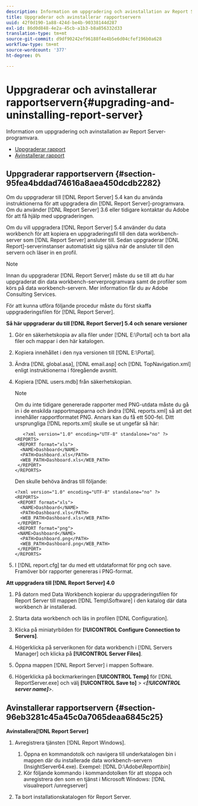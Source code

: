 ```yaml
---
description: Information om uppgradering och avinstallation av Report Server-programvara.
title: Uppgraderar och avinstallerar rapportservern
uuid: 42f0d190-1a88-424d-be4b-90338144d287
exl-id: 86d0d848-4e2a-45cb-a1b3-b8a856332d33
translation-type: tm+mt
source-git-commit: d9df90242ef96188f4e4b5e6d04cfef196b0a628
workflow-type: tm+mt
source-wordcount: '377'
ht-degree: 0%

---
```


# Uppgraderar och avinstallerar rapportservern{#upgrading-and-uninstalling-report-server}

Information om uppgradering och avinstallation av Report Server-programvara.

* [Uppgraderar rapport](../../../home/c-rpt-oview/c-inst-rpt/c-upgrade-uninstall-rpt.md#section-95fea4bddad74616a8aea450dcdb2282)
* [Avinstallerar rapport](../../../home/c-rpt-oview/c-inst-rpt/c-upgrade-uninstall-rpt.md#section-96eb3281c45a45c0a7065deaa6845c25)

## Uppgraderar rapportservern {#section-95fea4bddad74616a8aea450dcdb2282}

Om du uppgraderar till [!DNL Report Server] 5.4 kan du använda instruktionerna för att uppgradera din [!DNL Report Server]-programvara. Om du använder [!DNL Report Server] 3.6 eller tidigare kontaktar du Adobe för att få hjälp med uppgraderingen.

Om du vill uppgradera [!DNL Report Server] 5.4 använder du data workbench för att kopiera en uppgraderingsfil till den data workbench-server som [!DNL Report Server] ansluter till. Sedan uppgraderar [!DNL Report]-serverinstanser automatiskt sig själva när de ansluter till den servern och läser in en profil.

>[!NOTE]
>
>Innan du uppgraderar [!DNL Report Server] måste du se till att du har uppgraderat din data workbench-serverprogramvara samt de profiler som körs på data workbench-servern. Mer information får du av Adobe Consulting Services.

För att kunna utföra följande procedur måste du först skaffa uppgraderingsfilen för [!DNL Report Server].

**Så här uppgraderar du till  [!DNL Report Server] 5.4 och senare versioner**

1. Gör en säkerhetskopia av alla filer under [!DNL E:\Portal] och ta bort alla filer och mappar i den här katalogen.
1. Kopiera innehållet i den nya versionen till [!DNL E:\Portal].
1. Ändra [!DNL global.asa], [!DNL email.asp] och [!DNL TopNavigation.xml] enligt instruktionerna i föregående avsnitt.

1. Kopiera [!DNL users.mdb] från säkerhetskopian.

   >[!NOTE]
   >
   >Om du inte tidigare genererade rapporter med PNG-utdata måste du gå in i de enskilda rapportmapparna och ändra [!DNL reports.xml] så att det innehåller rapportformatet PNG. Annars kan du få ett 500-fel. Ditt ursprungliga [!DNL reports.xml] skulle se ut ungefär så här:

   ```
      <?xml version="1.0" encoding="UTF-8" standalone="no" ?>
   <REPORTS>
    <REPORT format="xls">
     <NAME>Dashboard</NAME>
     <PATH>Dashboard.xls</PATH>
     <WEB_PATH>Dashboard.xls</WEB_PATH>
    </REPORT>
   </REPORTS>
   ```

   Den skulle behöva ändras till följande:

   ```
   <?xml version="1.0" encoding="UTF-8" standalone="no" ?>
   <REPORTS>
    <REPORT format="xls">
     <NAME>Dashboard</NAME>
     <PATH>Dashboard.xls</PATH>
     <WEB_PATH>Dashboard.xls</WEB_PATH>
    </REPORT>
    <REPORT format="png">
    <NAME>Dashboard</NAME>
     <PATH>Dashboard.png</PATH>
     <WEB_PATH>Dashboard.png</WEB_PATH>
    </REPORT>
   </REPORTS>
   ```

1. I [!DNL report.cfg] tar du med ett utdataformat för png och save. Framöver bör rapporter genereras i PNG-format.

**Att uppgradera till  [!DNL Report Server] 4.0**

1. På datorn med Data Workbench kopierar du uppgraderingsfilen för Report Server till mappen [!DNL Temp\Software] i den katalog där data workbench är installerad.
1. Starta data workbench och läs in profilen [!DNL Configuration].
1. Klicka på miniatyrbilden för **[!UICONTROL Configure Connection to Servers]**.
1. Högerklicka på serverikonen för data workbench i [!DNL Servers Manager] och klicka på **[!UICONTROL Server Files]**.

1. Öppna mappen [!DNL Report Server] i mappen Software.
1. Högerklicka på bockmarkeringen **[!UICONTROL Temp]** för [!DNL ReportServer.exe] och välj **[!UICONTROL Save to]** > *&lt;**[!UICONTROL server name]**>*.

## Avinstallerar rapportservern {#section-96eb3281c45a45c0a7065deaa6845c25}

**Avinstallera[!DNL Report Server]**

1. Avregistrera tjänsten [!DNL Report Windows].

   1. Öppna en kommandotolk och navigera till underkatalogen bin i mappen där du installerade data workbench-servern (InsightServer64.exe). Exempel: [!DNL D:\Adobe\Report\bin]
   1. Kör följande kommando i kommandotolken för att stoppa och avregistrera den som en tjänst i Microsoft Windows: [!DNL visualreport /unregserver]

1. Ta bort installationskatalogen för Report Server.
